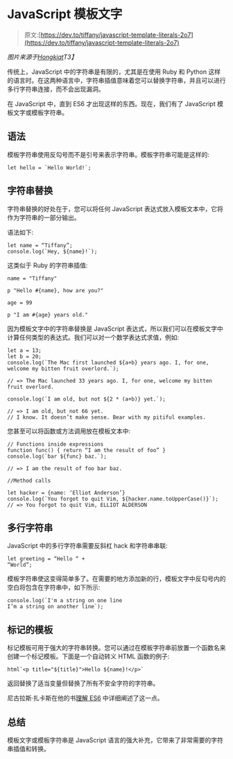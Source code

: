 # JavaScript 模板文字

> 原文:[https://dev.to/tiffany/javascript-template-literals-2o7](https://dev.to/tiffany/javascript-template-literals-2o7)

*图片来源于[Hongkiat](https://www.hongkiat.com/blog/ecmascript-6-template-literals/)T3】*

传统上，JavaScript 中的字符串是有限的，尤其是在使用 Ruby 和 Python 这样的语言时。在这两种语言中，字符串插值意味着您可以替换字符串，并且可以进行多行字符串连接，而不会出现漏洞。

在 JavaScript 中，直到 ES6 才出现这样的东西。现在，我们有了 JavaScript 模板文字或模板字符串。

## [](#syntax)语法

模板字符串使用反勾号而不是引号来表示字符串。模板字符串可能是这样的:

```
let hello = `Hello World!`; 
```

## [](#string-substitutions)字符串替换

字符串替换的好处在于，您可以将任何 JavaScript 表达式放入模板文本中，它将作为字符串的一部分输出。

语法如下:

```
let name = “Tiffany”;
console.log(`Hey, ${name}!`); 
```

这类似于 Ruby 的字符串插值:

```
name = "Tiffany"

p "Hello #{name}, how are you?"

age = 99

p "I am #{age} years old." 
```

因为模板文字中的字符串替换是 JavaScript 表达式，所以我们可以在模板文字中计算任何类型的表达式。我们可以对一个数学表达式求值，例如:

```
let a = 13;
let b = 20;
console.log(`The Mac first launched ${a+b} years ago. I, for one, welcome my bitten fruit overlord.`);

// => The Mac launched 33 years ago. I, for one, welcome my bitten fruit overlord.

console.log(`I am old, but not ${2 * (a+b)} yet.`);

// => I am old, but not 66 yet.
// I know. It doesn’t make sense. Bear with my pitiful examples. 
```

您甚至可以将函数或方法调用放在模板文本中:

```
// Functions inside expressions
function func() { return “I am the result of foo” }
console.log(`bar ${func} baz.`);

// => I am the result of foo bar baz.

//Method calls

let hacker = {name: ‘Elliot Anderson’}
console.log(`You forgot to quit Vim, ${hacker.name.toUpperCase()}`);
// => You forgot to quit Vim, ELLIOT ALDERSON 
```

## [](#multiline-strings)多行字符串

JavaScript 中的多行字符串需要反斜杠 hack 和字符串串联:

```
let greeting = “Hello “ +
“World”; 
```

模板字符串使这变得简单多了。在需要的地方添加新的行，模板文字中反勾号内的空白将包含在字符串中，如下所示:

```
console.log(`I'm a string on one line
I’m a string on another line`); 
```

## [](#tagged-templates)标记的模板

标记模板可用于强大的字符串转换。您可以通过在模板字符串前放置一个函数名来创建一个标记模板。下面是一个自动转义 HTML 函数的例子:

```
html`<p title="${title}">Hello ${name}!</p>` 
```

返回替换了适当变量但替换了所有不安全字符的字符串。

尼古拉斯·扎卡斯在他的书[理解 ES6](https://leanpub.com/understandinges6/read#leanpub-auto-multiline-strings) 中详细阐述了这一点。

## [](#summary)总结

模板文字或模板字符串是 JavaScript 语言的强大补充，它带来了非常需要的字符串插值和转换。